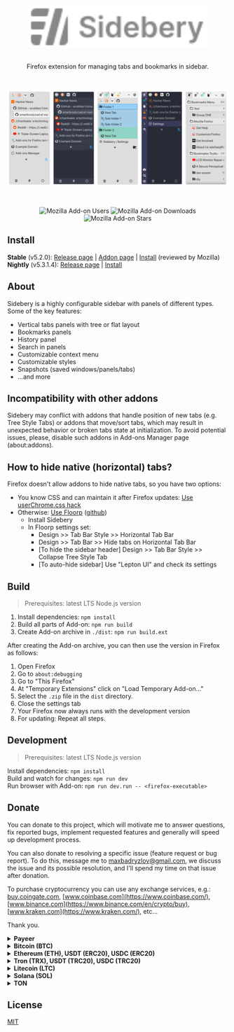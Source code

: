 <div align="center">

<img src="docs/assets/readme-logo.svg" height="96" alt="Sidebery">

<br>
<br>

Firefox extension for managing tabs and bookmarks in sidebar.

</div>

<br>

<div align="center">

<img src="docs/assets/screenshot-003.png" width="20%" alt="screenshot-003" title="Firefox theme: Modern Light"><img src="docs/assets/screenshot-002.png" width="20%" alt="screenshot-002" title="Firefox theme: Arc Dark Theme"><img src="docs/assets/screenshot-005.png" width="20%" alt="screenshot-005" title="Firefox theme: Modern Light"><img src="docs/assets/screenshot-009.png" width="20%" alt="screenshot-009" title="Firefox theme: Vampyric Dark"><img src="docs/assets/screenshot-011.png" width="20%" alt="screenshot-011" title="Firefox theme: Modern Light">

</div>

<br>

<div align="center">

![Mozilla Add-on Users](https://img.shields.io/amo/users/%7B3c078156-979c-498b-8990-85f7987dd929%7D?label=Users)
![Mozilla Add-on Downloads](https://img.shields.io/amo/dw/%7B3c078156-979c-498b-8990-85f7987dd929%7D?label=Downloads&color=%2311aa55)
![Mozilla Add-on Stars](https://img.shields.io/amo/stars/%7B3c078156-979c-498b-8990-85f7987dd929%7D?label=Rating&color=%23aa5566)

</div>

## Install

**Stable** (v5.2.0):
[Release page](https://github.com/mbnuqw/sidebery/releases/tag/v5.2.0) |
[Addon page](https://addons.mozilla.org/firefox/addon/sidebery/) |
[Install](https://addons.mozilla.org/firefox/downloads/file/4246774/sidebery-5.2.0.xpi) (reviewed by Mozilla)  
**Nightly** (v5.3.1.4):
[Release page](https://github.com/mbnuqw/sidebery/releases/tag/v5.2.0) |
[Install](https://github.com/mbnuqw/sidebery/releases/download/v5.3.1/sidebery-5.3.1.4.xpi)

## About

Sidebery is a highly configurable sidebar with panels of different types. Some of the key features:

- Vertical tabs panels with tree or flat layout
- Bookmarks panels
- History panel
- Search in panels
- Customizable context menu
- Customizable styles
- Snapshots (saved windows/panels/tabs)
- ...and more

## Incompatibility with other addons

Sidebery may conflict with addons that handle position of new tabs (e.g. Tree Style Tabs) or addons that move/sort tabs, which may result in unexpected behavior or broken tabs state at initialization. To avoid potential issues, please, disable such addons in Add-ons Manager page (about:addons).

## How to hide native (horizontal) tabs?

Firefox doesn't allow addons to hide native tabs, so you have two options:

- You know CSS and can maintain it after Firefox updates: [Use userChrome.css hack](https://github.com/mbnuqw/sidebery/wiki/Firefox-Styles-Snippets-(via-userChrome.css)#completely-hide-native-tabs-strip)
- Otherwise: [Use Floorp](https://floorp.app/) ([github](https://github.com/Floorp-Projects/Floorp))
  - Install Sidebery
  - In Floorp settings set:
    - Design >> Tab Bar Style >> Horizontal Tab Bar
    - Design >> Tab Bar >> Hide tabs on Horizontal Tab Bar
    - [To hide the sidebar header] Design >> Tab Bar Style >> Collapse Tree Style Tab
    - [To auto-hide sidebar] Use "Lepton UI" and check its settings

## Build

> Prerequisites: latest LTS Node.js version

1. Install dependencies: `npm install`
2. Build all parts of Add-on: `npm run build`
3. Create Add-on archive in `./dist`: `npm run build.ext`

After creating the Add-on archive, you can then use the version in Firefox as follows:

1. Open Firefox
2. Go to `about:debugging`
3. Go to "This Firefox"
4. At "Temporary Extensions" click on "Load Temporary Add-on..."
5. Select the `.zip` file in the `dist` directory.
6. Close the settings tab
7. Your Firefox now always runs with the development version
8. For updating: Repeat all steps.

## Development

> Prerequisites: latest LTS Node.js version

Install dependencies: `npm install`  
Build and watch for changes: `npm run dev`  
Run browser with Add-on: `npm run dev.run -- <firefox-executable>`

## Donate

You can donate to this project, which will motivate me to answer questions, fix reported bugs, implement requested features and generally will speed up development process.

You can also donate to resolving a specific issue (feature request or bug report). To do this, message me to [maxbadryzlov@gmail.com](mailto:maxbadryzlov@gmail.com), we discuss the issue and its possible resolution, and I'll spend my time on that issue after donation.

To purchase cryptocurrency you can use any exchange services, e.g.: [buy.coingate.com](https://buy.coingate.com/), [www.coinbase.com](https://www.coinbase.com/), [www.binance.com](https://www.binance.com/en/crypto/buy), [www.kraken.com](https://www.kraken.com/), etc...

Thank you.

<details><summary><b> Payeer </b></summary>

```
P1128042154
```

</details>

<details><summary><b> Bitcoin (BTC) </b></summary>

```
bc1q2drx3x5pfl0c68urwztvjrwgksg9u3l7mn4g4m
```

![btc-bc1q2drx3x5pfl0c68urwztvjrwgksg9u3l7mn4g4m](https://user-images.githubusercontent.com/6276694/215584021-b1eee3ab-ca62-4a81-acb4-cd69c27c734a.png)

</details>

<details><summary><b> Ethereum (ETH), USDT (ERC20), USDC (ERC20) </b></summary>

```
0x11667D20AB328194AEEc68F9385CCcf713607929
```

![eth-0x11667D20AB328194AEEc68F9385CCcf713607929](https://user-images.githubusercontent.com/6276694/215587549-39505f92-0f80-43ec-bec1-42bf8cd570c4.png)

</details>

<details><summary><b> Tron (TRX), USDT (TRC20), USDC (TRC20) </b></summary>

```
TJEdp1TnsN7Jfhfi9Db8yXKDK8NEUovCZb
```

![TJEdp1TnsN7Jfhfi9Db8yXKDK8NEUovCZb](https://github.com/mbnuqw/sidebery/assets/6276694/bbdefadc-3430-4537-94f1-447244d0e72f)

</details>

<details><summary><b> Litecoin (LTC) </b></summary>

```
ltc1qpv4c4kaahdzhcwzj8yyrwlvnfcw2hw5qpxqr62
```

![ltc1qpv4c4kaahdzhcwzj8yyrwlvnfcw2hw5qpxqr62](https://github.com/user-attachments/assets/4f1b550c-686e-4540-a5fe-04844cfb1326)

</details>

<details><summary><b> Solana (SOL) </b></summary>

```
GdWipUmnhdDa7kqkF3SJm5jTYqp3UsTdbcGCC1xLbVJf
```

![GdWipUmnhdDa7kqkF3SJm5jTYqp3UsTdbcGCC1xLbVJf](https://github.com/mbnuqw/sidebery/assets/6276694/09adb5aa-3c68-48a0-9f21-0201011638d8)

</details>

<details><summary><b> TON </b></summary>

```
UQAxwOfvZQz1YR4qieiE-J4wHiz3zrMXAyxDiRJQQXIDX8MH
```

![UQAxwOfvZQz1YR4qieiE-J4wHiz3zrMXAyxDiRJQQXIDX8MH](https://github.com/user-attachments/assets/d5fffa85-7546-4396-8ee1-4aa32299aa8b)

</details>

## License

[MIT](./LICENSE)
